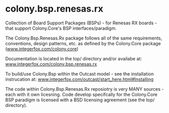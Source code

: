 # colony.bsp.renesas.rx
Collection of Board Support Packages (BSPs) - for Renesas RX boards - that support Colony.Core's BSP interfaces/paradigm.

The Colony.Bsp.Renesas.Rx package follows all of the same requirements, conventions, design patterns, etc. as defined by the Colony.Core package (www.integerfox.com/colony.core)

Documentation is located in the top/ directory and/or availabe at: www.integerfox.com/colony.bsp.renesas.rx

To build/use Colony.Bsp within the Outcast model - see the installation instrucation at: www.integerfox.com/outcast/start_here.html#Installing

The code within Colony.Bsp.Renesas.Rx reposiotry is very MANY sources - each with it own licesning.  Code develop specifcally for the Colony.Core BSP paradigm is licensed with a BSD licensing agreement (see the top/ directory).
